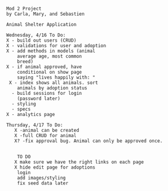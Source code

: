     Mod 2 Project
    by Carla, Mary, and Sebastien

    Animal Shelter Application

    Wednesday, 4/16 To Do:
    X - build out users (CRUD)
    X - validations for user and adoption
    X - add methods in models (animal 
        average age, most common   
        breed)
    X - if animal approved, have 
        conditional on show page     
        saying "lives happily with: "
     X - index shows all animals. sort 
        animals by adoption status
      - build sessions for login 
        (password later)
      - styling
      - specs
    X - analytics page

    Thursday, 4/17 To Do:
       X -animal can be created
       X -full CRUD for animal
       X? -fix approval bug. Animal can only be approved once.


        TO DO
       X make sure we have the right links on each page
       X hide edit page for adoptions
        login
        add images/styling
        fix seed data later